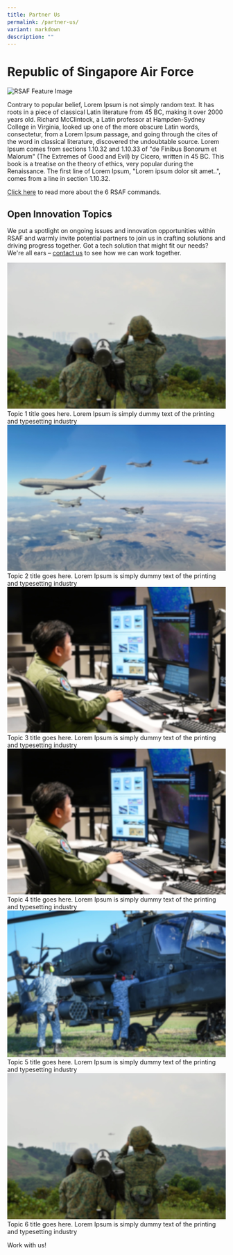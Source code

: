 ```yaml
---
title: Partner Us
permalink: /partner-us/
variant: markdown
description: ""
---
```

<style>.bp-button, .card-link{text-decoration: none !important;}  h5.has-text-white { color: white !important; }</style>
<h1>Republic of Singapore Air Force</h1>
<img alt="RSAF Feature Image" src="https://www.mindef.gov.sg/web/wcm/connect/mindef/cd053e3f-659c-42af-a6db-dd5856ab1183/11jul23_nr-photo3.jpg?MOD=AJPERES">
<p>
Contrary to popular belief, Lorem Ipsum is not simply random text. It has roots in a piece of classical Latin literature from 45 BC, making it over 2000 years old. Richard McClintock, a Latin professor at Hampden-Sydney College in Virginia, looked up one of the more obscure Latin words, consectetur, from a Lorem Ipsum passage, and going through the cites of the word in classical literature, discovered the undoubtable source. Lorem Ipsum comes from sections 1.10.32 and 1.10.33 of "de Finibus Bonorum et Malorum" (The Extremes of Good and Evil) by Cicero, written in 45 BC. This book is a treatise on the theory of ethics, very popular during the Renaissance. The first line of Lorem Ipsum, "Lorem ipsum dolor sit amet..", comes from a line in section 1.10.32.
	
<a href="https://www.mindef.gov.sg/web/portal/rsaf/rsaf-forces/commands">Click here</a> to read more about the 6 RSAF commands. 
</p>

<h2>Open Innovation Topics</h2>
<p> We put a spotlight on ongoing issues and innovation opportunities within RSAF and warmly invite potential partners to join us in crafting solutions and driving progress together. Got a tech solution that might fit our needs? We're all ears – <a href="https://www.mindef.gov.sg/web/portal/rsaf/home/">contact us</a> to see how we can work together.
</p>
<div>
	<div class="row">
  <div class="col">
    <div class="card sgds">
			<img src="/images/Partnership/OIT/16040589_bf01_4267_a80a_110ac2a578cf.jpg" alt="topic one" class="card-img-top">
			<a href="/open-innovation-topics/topic-one" class="card-link"> Topic 1 title goes here. Lorem Ipsum is simply dummy text of the printing and typesetting industry
      </a>
    </div>
  </div>
  <div class="col">
    <div class="card sgds">
			<img src="/images/Partnership/OIT/7a11be12_65b9_4263_9621_5fd7d8c8eb1a.jpg" alt="topic one" class="card-img-top">
			<a href="/open-innovation-topics/topic-two" class="card-link"> Topic 2 title goes here. Lorem Ipsum is simply dummy text of the printing and typesetting industry
      </a>
    </div>
  </div>
  <div class="col">
    <div class="card sgds">
			<img src="/images/Partnership/OIT/3db49f17_c35d_4017_9e20_31cd25dcfbca.jpg" alt="topic one" class="card-img-top">
			<a href="/open-innovation-topics/topic-three" class="card-link"> Topic 3 title goes here. Lorem Ipsum is simply dummy text of the printing and typesetting industry
      </a>
    </div>
  </div>
</div>
<div>
	<div class="row">
  <div class="col">
    <div class="card sgds">
			<img src="/images/Partnership/OIT/3db49f17_c35d_4017_9e20_31cd25dcfbca.jpg" alt="topic one" class="card-img-top">
			<a href="/open-innovation-topics/topic-four" class="card-link"> Topic 4 title goes here. Lorem Ipsum is simply dummy text of the printing and typesetting industry
      </a>
    </div>
  </div>
  <div class="col">
    <div class="card sgds">
			<img src="/images/Partnership/OIT/c1c24217_b12f_4911_ae28_64ef4aae4b73.jpg" alt="topic one" class="card-img-top">
			<a href="/open-innovation-topics/topic-five" class="card-link"> Topic 5 title goes here. Lorem Ipsum is simply dummy text of the printing and typesetting industry
      </a>
    </div>
  </div>
  <div class="col">
    <div class="card sgds">
			<img src="/images/Partnership/OIT/16040589_bf01_4267_a80a_110ac2a578cf.jpg" alt="topic one" class="card-img-top">
			<a href="/open-innovation-topics/topic-six" class="card-link"> Topic 6 title goes here. Lorem Ipsum is simply dummy text of the printing and typesetting industry
      </a>
    </div>
  </div>
</div>
<p><a class="bp-button is-primary is-uppercase search-button" href="https://www.mindef.gov.sg/web/portal/rsaf/home/">Work with us!</a></p></div></div>
